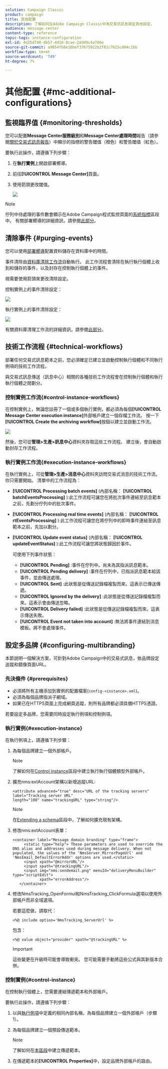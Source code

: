 ```yaml
---
solution: Campaign Classic
product: campaign
title: 其他配置
description: 了解如何在Adobe Campaign Classic中為交易式訊息設定其他設定。
audience: message-center
content-type: reference
topic-tags: instance-configuration
exl-id: 4d25d740-db57-4d18-8cae-2dd49c4a786e
source-git-commit: a9054fb8e10bef37675922b2f81c7615cd04c1bb
workflow-type: tm+mt
source-wordcount: '749'
ht-degree: 7%

---
```


# 其他配置 {#mc-additional-configurations}

## 監視臨界值 {#monitoring-thresholds}

您可以配置&#x200B;**Message Center服務級別**&#x200B;和&#x200B;**Message Center處理時間**&#x200B;報告（請參閱[關於交易式訊息報告](../../message-center/using/about-transactional-messaging-reports.md)）中顯示的指標的警告閾值（橙色）和警告閾值（紅色）。

要執行此操作，請遵循下列步驟：

1. 在&#x200B;**執行實例**&#x200B;上開啟部署嚮導。

1. 前往&#x200B;**[!UICONTROL Message Center]**&#x200B;頁面。

1. 使用箭頭更改閾值。

   ![](assets/messagecenter_monitor_events_001.png)

>[!NOTE]
>
>佇列中待處理的事件數會顯示在Adobe Campaign程式監控頁面的[系統指標](../../production/using/monitoring-processes.md#system-indicators)區段中。 有關部署嚮導的詳細資訊，請參閱[此部分](../../installation/using/deploying-an-instance.md#deployment-wizard)。

## 清除事件 {#purging-events}

您可以使用[部署嚮導](../../production/using/database-cleanup-workflow.md#deployment-wizard)配置資料儲存在資料庫中的時間。

事件清除由[資料庫清除工作流](../../production/using/database-cleanup-workflow.md)自動執行。 此工作流程會清除在執行執行個體上收到和儲存的事件，以及封存在控制執行個體上的事件。

視需要使用箭頭來更改清除設定。

控制實例上的事件清除設定：

![](assets/messagecenter_delete_events_001.png)

執行實例上的事件清除設定：

![](assets/messagecenter_delete_events_002.png)

有關資料庫清理工作流的詳細資訊，請參閱[此部分](../../production/using/database-cleanup-workflow.md)。


## 技術工作流程 {#technical-workflows}

部署任何交易式訊息範本之前，您必須確定已建立並啟動控制執行個體和不同執行例項的技術工作流程。

與交易式訊息傳送（訊息中心）相關的各種技術工作流程會在控制執行個體和執行執行個體之間劃分。

### 控制實例工作流{#control-instance-workflows}

在控制實例上，無論您註冊了一個或多個執行實例，都必須為每個&#x200B;**[!UICONTROL Message Center execution instance]**&#x200B;外部帳戶建立一個存檔工作流。 按一下&#x200B;**[!UICONTROL Create the archiving workflow]**&#x200B;按鈕以建立並啟動工作流。

![](assets/messagecenter_archiving_002.png)

然後，您可從&#x200B;**管理>生產>訊息中心**&#x200B;資料夾存取這些工作流程。 建立後，會自動啟動封存工作流程。

<!--**Minimal architecture**

Once the control and execution modules are installed on the same instance, you must create the archiving workflow using the deployment wizard. Click the **[!UICONTROL Create the archiving workflow]** button to create and start the workflow.

![](assets/messagecenter_archiving_001.png)-->

### 執行實例工作流{#execution-instance-workflows}

在執行實例上，可從&#x200B;**管理>生產>消息中心**&#x200B;資料夾訪問交易式消息的技術工作流。 你只需要開始。 清單中的工作流程為：

* **[!UICONTROL Processing batch events]** (內部名稱： **[!UICONTROL batchEventsProcessing]** ):此工作流程可讓您在將批次事件連結至訊息範本之前，先劃分佇列中的批次事件。
* **[!UICONTROL Processing real time events]** (內部名稱： **[!UICONTROL rtEventsProcessing]** ):此工作流程可讓您在將佇列中的即時事件連結至訊息範本之前，先加以劃分。
* **[!UICONTROL Update event status]** (內部名稱： **[!UICONTROL updateEventStatus]** ):此工作流程可讓您將狀態歸因於事件。

   可使用下列事件狀態：

   * **[!UICONTROL Pending]** :事件在佇列中。尚未為其指派訊息範本。
   * **[!UICONTROL Pending delivery]** :事件在佇列中，已指派訊息範本給該事件，並由傳送處理。
   * **[!UICONTROL Sent]** :此狀態是從傳送記錄檔複製而來。這表示已傳送傳遞。
   * **[!UICONTROL Ignored by the delivery]** :此狀態是從傳送記錄檔複製而來。這表示會由傳送忽略。
   * **[!UICONTROL Delivery failed]** :此狀態是從傳送記錄檔複製而來。這表示傳送失敗。
   * **[!UICONTROL Event not taken into account]** :無法將事件連結到消息模板。將不會處理事件。

## 設定多品牌 {#configuring-multibranding}

本節說明一個解決方案，可針對Adobe Campaign中的交易式訊息，依品牌設定追蹤和鏡像頁面URL。

### 先決條件 {#prerequisites}

* 必須將所有主機添加到實例的配置檔案(`config-<instance>.xml`)。
* 必須為每個品牌指派子網域。
* 如果已在HTTPS頁面上完成網頁追蹤，則所有品牌都必須具備HTTPS憑證。

若要設定多品牌，您需要同時設定執行例項和控制例項。

### 執行實例{#execution-instance}

在執行例項上，請遵循下列步驟：

1. 為每個品牌建立一個外部帳戶。

   >[!NOTE]
   >
   >了解如何在[Control instance](../../message-center/using/configuring-instances.md#control-instance)區段中建立執行執行個體類型外部帳戶。

1. 擴充nms:extAccount架構以新增追蹤URL:

   ```
   <attribute advanced="true" desc="URL of the tracking servers" label="Tracking server URL"
   length="100" name="trackingURL" type="string"/>
   ```

   >[!NOTE]
   >
   >在[Extending a schema](../../configuration/using/extending-a-schema.md)區段中，了解如何擴充現有架構。

1. 修改nms:extAccount表單：

   ```
   <container label="Message domain branding" type="frame">
        <static type="help"> These parameters are used to override the DNS alias and addresses used during message delivery. When not populated, the values of the 'NmsServer_MirrorPageUrl' and 'NmsEmail_DefaultErrorAddr' options are used.</static>
        <input xpath="@mirrorURL"/>
        <input xpath="@trackingURL"/>
        <input img="nms:sendemail.png" menuId="deliveryMenuBuilder" type="scriptEdit">
               xpath="errorAddress"/>
      </container>
   ```

1. 修改NmsTracking_OpenFormul和NmsTracking_ClickFormula選項以使用外部帳戶而非全域選項。

   若要這麼做，請取代：

   ```
   <%@ include option='NmsTracking_ServerUrl' %>
   ```

   包含：

   ```
   <%@ value object="provider" xpath="@trackingURL" %>
   ```

   >[!IMPORTANT]
   >
   >這些變更在升級時可能會導致衝突。 您可能需要手動將這些公式與其新版本合併。

### 控制實例{#control-instance}

在控制執行個體上，您需要連結傳遞範本和外部帳戶。

要執行此操作，請遵循下列步驟：

1. 以與[執行例項](#execution-instance)中定義的相同內部名稱，為每個品牌建立一個外部帳戶（步驟1）。

1. 為每個品牌建立一個預設傳送範本。

   >[!NOTE]
   >
   >    了解如何在[本區段](../../delivery/using/creating-a-delivery-template.md#creating-a-new-template)中建立傳遞範本。

1. 在傳遞範本的&#x200B;**[!UICONTROL Properties]**&#x200B;中，設定品牌外部帳戶的路由。
